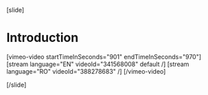 [slide]
# Introduction

[vimeo-video startTimeInSeconds="901" endTimeInSeconds="970"]
[stream language="EN" videoId="341568008" default /]
[stream language="RO" videoId="388278683"  /]
[/vimeo-video]

[/slide]